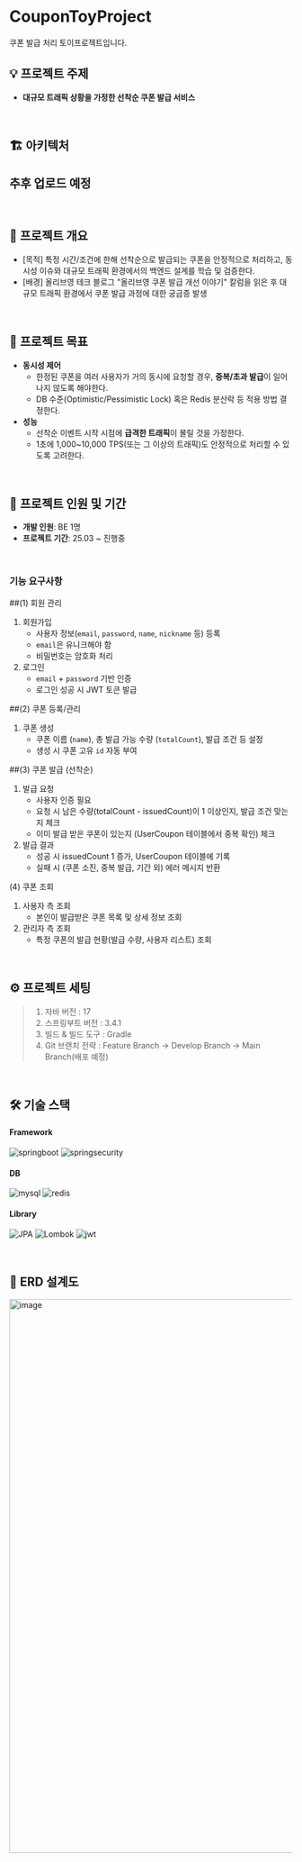 # CouponToyProject
쿠폰 발급 처리 토이프로젝트입니다.

## 💡 프로젝트 주제

- **대규모 트래픽 상황을 가정한 선착순 쿠폰 발급 서비스**

<br>

## 🏗 아키텍처

## 추후 업로드 예정

<br>

## 📝 프로젝트 개요

- [목적] 특정 시간/조건에 한해 선착순으로 발급되는 쿠폰을 안정적으로 처리하고, 동시성 이슈와 대규모 트래픽 환경에서의 백엔드 설계를 학습 및 검증한다. 
- [배경] 올리브영 테크 블로그 "올리브영 쿠폰 발급 개선 이야기" 칼럼을 읽은 후 대규모 트래픽 환경에서 쿠폰 발급 과정에 대한 궁금증 발생

<br>

## 📝 프로젝트 목표

- **동시성 제어**
    - 한정된 쿠폰을 여러 사용자가 거의 동시에 요청할 경우, **중복/초과 발급**이 일어나지 않도록 해야한다.
    - DB 수준(Optimistic/Pessimistic Lock) 혹은 Redis 분산락 등 적용 방법 결정한다.
- **성능**
    - 선착순 이벤트 시작 시점에 **급격한 트래픽**이 몰릴 것을 가정한다.
    - 1초에 1,000~10,000 TPS(또는 그 이상의 트래픽)도 안정적으로 처리할 수 있도록 고려한다.

<br>

## 🚀 프로젝트 인원 및 기간

- **개발 인원**: BE 1명
- **프로젝트 기간**: 25.03 ~ 진행중

<br>

### 기능 요구사항

##(1) 회원 관리

1. 회원가입
    - 사용자 정보(`email`, `password`, `name`, `nickname` 등) 등록
    - `email`은 유니크해야 함
    - 비밀번호는 암호화 처리
2. 로그인 
    - `email` + `password` 기반 인증
    - 로그인 성공 시 JWT 토큰 발급

##(2) 쿠폰 등록/관리

1. 쿠폰 생성
    - 쿠폰 이름 (`name`), 총 발급 가능 수량 (`totalCount`), 발급 조건 등 설정
    - 생성 시 쿠폰 고유 `id` 자동 부여

##(3) 쿠폰 발급 (선착순)

1. 발급 요청 
    - 사용자 인증 필요
    - 요청 시 남은 수량(totalCount - issuedCount)이 1 이상인지, 발급 조건 맞는지 체크
    - 이미 발급 받은 쿠폰이 있는지 (UserCoupon 테이블에서 중복 확인) 체크
2. 발급 결과
    - 성공 시 issuedCount 1 증가, UserCoupon 테이블에 기록
    - 실패 시 (쿠폰 소진, 중복 발급, 기간 외) 에러 메시지 반환

(4) 쿠폰 조회

1. 사용자 측 조회
    - 본인이 발급받은 쿠폰 목록 및 상세 정보 조회
2. 관리자 측 조회
    - 특정 쿠폰의 발급 현황(발급 수량, 사용자 리스트) 조회

<br>

## ⚙️ 프로젝트 세팅

> 1. 자바 버전 : 17
> 2. 스프링부트 버전 : 3.4.1
> 3. 빌드 & 빌드 도구 : Gradle
> 4. Git 브랜치 전략 : Feature Branch → Develop Branch → Main Branch(배포 예정)

<br>

## 🛠️ 기술 스택
#### Framework
![springboot](https://img.shields.io/badge/springboot-6DB33F.svg?style=for-the-badge&logo=springboot&logoColor=white)
![springsecurity](https://img.shields.io/badge/springsecurity-6DB33F.svg?style=for-the-badge&logo=springsecurity&logoColor=white)

#### DB
![mysql](https://img.shields.io/badge/mysql-4479A1.svg?style=for-the-badge&logo=mysql&logoColor=white)
![redis](https://img.shields.io/badge/redis-DC382D.svg?style=for-the-badge&logo=redis&logoColor=white)

#### Library
![JPA](https://img.shields.io/badge/Spring_Data_JPA-6DB33F.svg?style=for-the-badge&logo=spring&logoColor=white)
![Lombok](https://img.shields.io/badge/lombok-E50005.svg?style=for-the-badge&logo=lospec&logoColor=white)
![jwt](https://img.shields.io/badge/jwt-000000.svg?style=for-the-badge&logo=jsonwebtokens&logoColor=white)

<br>


## 📐 ERD 설계도

<img width="984" alt="image" src="https://github.com/user-attachments/assets/f61056de-aedc-4849-8d29-4ce59c9e609c">

